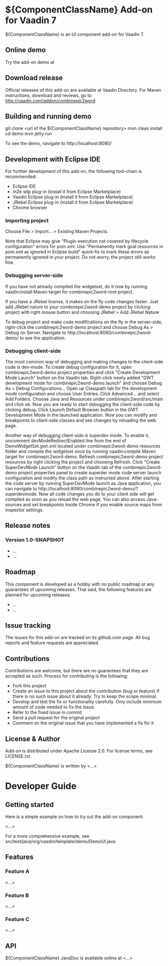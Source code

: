 # ${ComponentClassName} Add-on for Vaadin 7

${ComponentClassName} is an UI component add-on for Vaadin 7.

## Online demo

Try the add-on demo at <url of the online demo>

## Download release

Official releases of this add-on are available at Vaadin Directory. For Maven instructions, download and reviews, go to http://vaadin.com/addon/combinepic2word

## Building and running demo

git clone <url of the ${ComponentClassName} repository>
mvn clean install
cd demo
mvn jetty:run

To see the demo, navigate to http://localhost:8080/

## Development with Eclipse IDE

For further development of this add-on, the following tool-chain is recommended:
- Eclipse IDE
- m2e wtp plug-in (install it from Eclipse Marketplace)
- Vaadin Eclipse plug-in (install it from Eclipse Marketplace)
- JRebel Eclipse plug-in (install it from Eclipse Marketplace)
- Chrome browser

### Importing project

Choose File > Import... > Existing Maven Projects

Note that Eclipse may give "Plugin execution not covered by lifecycle configuration" errors for pom.xml. Use "Permanently mark goal resources in pom.xml as ignored in Eclipse build" quick-fix to mark these errors as permanently ignored in your project. Do not worry, the project still works fine. 

### Debugging server-side

If you have not already compiled the widgetset, do it now by running vaadin:install Maven target for combinepic2word-root project.

If you have a JRebel license, it makes on the fly code changes faster. Just add JRebel nature to your combinepic2word-demo project by clicking project with right mouse button and choosing JRebel > Add JRebel Nature

To debug project and make code modifications on the fly in the server-side, right-click the combinepic2word-demo project and choose Debug As > Debug on Server. Navigate to http://localhost:8080/combinepic2word-demo/ to see the application.

### Debugging client-side

The most common way of debugging and making changes to the client-side code is dev-mode. To create debug configuration for it, open combinepic2word-demo project properties and click "Create Development Mode Launch" button on the Vaadin tab. Right-click newly added "GWT development mode for combinepic2word-demo.launch" and choose Debug As > Debug Configurations... Open up Classpath tab for the development mode configuration and choose User Entries. Click Advanced... and select Add Folders. Choose Java and Resources under combinepic2word/src/main and click ok. Now you are ready to start debugging the client-side code by clicking debug. Click Launch Default Browser button in the GWT Development Mode in the launched application. Now you can modify and breakpoints to client-side classes and see changes by reloading the web page. 

Another way of debugging client-side is superdev mode. To enable it, uncomment devModeRedirectEnabled line from the end of DemoWidgetSet.gwt.xml located under combinepic2word-demo resources folder and compile the widgetset once by running vaadin:compile Maven target for combinepic2word-demo. Refresh combinepic2word-demo project resources by right clicking the project and choosing Refresh. Click "Create SuperDevMode Launch" button on the Vaadin tab of the combinepic2word-demo project properties panel to create superder mode code server launch configuration and modify the class path as instructed above. After starting the code server by running SuperDevMode launch as Java application, you can navigate to http://localhost:8080/combinepic2word-demo/?superdevmode. Now all code changes you do to your client side will get compiled as soon as you reload the web page. You can also access Java-sources and set breakpoints inside Chrome if you enable source maps from inspector settings. 

 
## Release notes

### Version 1.0-SNAPSHOT
- ...
- ...

## Roadmap

This component is developed as a hobby with no public roadmap or any guarantees of upcoming releases. That said, the following features are planned for upcoming releases:
- ...
- ...

## Issue tracking

The issues for this add-on are tracked on its github.com page. All bug reports and feature requests are appreciated. 

## Contributions

Contributions are welcome, but there are no guarantees that they are accepted as such. Process for contributing is the following:
- Fork this project
- Create an issue to this project about the contribution (bug or feature) if there is no such issue about it already. Try to keep the scope minimal.
- Develop and test the fix or functionality carefully. Only include minimum amount of code needed to fix the issue.
- Refer to the fixed issue in commit
- Send a pull request for the original project
- Comment on the original issue that you have implemented a fix for it

## License & Author

Add-on is distributed under Apache License 2.0. For license terms, see LICENSE.txt.

${ComponentClassName} is written by <...>

# Developer Guide

## Getting started

Here is a simple example on how to try out the add-on component:

<...>

For a more comprehensive example, see src/test/java/org/vaadin/template/demo/DemoUI.java

## Features

### Feature A

<...>

### Feature B

<...>

### Feature C

<...>

## API

${ComponentClassName} JavaDoc is available online at <...>